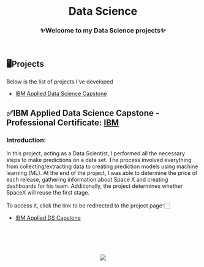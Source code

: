 <h1 align="center">Data Science</h1>

<h3 align="center">✨Welcome to my Data Science projects✨</h2>
</br>

## 🖥️Projects
Below is the list of projects I've developed

- [IBM Applied Data Science Capstone](#ibm-applied-data-science-capstone)

## ✅IBM Applied Data Science Capstone - Professional Certificate: [IBM](https://www.coursera.org/account/accomplishments/professional-cert/7EFVREK5NY5X)
### Introduction:
In this project, acting as a Data Scientist, I performed all the necessary steps to make predictions on a data set. The process involved everything from collecting/extracting data to creating prediction models using machine learning (ML). At the end of the project, I was able to determine the price of each release, gathering information about Space X and creating dashboards for his team. Additionally, the project determines whether SpaceX will reuse the first stage.
</br>
</br>
To access it, click the link to be redirected to the project page👇🏻
- [IBM Applied DS Capstone](https://github.com/gut0oliveira/Machine-Learning/tree/main/Classification-With-Python)
</br>
</br>
<h1 align="center">
  <img src="https://readme-typing-svg.herokuapp.com?font=Chakra+Petch&size=28&duration=2500&pause=200&color=2800F7&center=true&width=800&lines=Thanks+for+your+attention!;" />
</h1>
